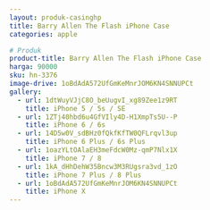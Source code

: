 ```yaml
---
layout: produk-casinghp
title: Barry Allen The Flash iPhone Case
categories: apple

# Produk
product-title: Barry Allen The Flash iPhone Case
harga: 90000
sku: hn-3376
image-drive: 1oBdAdA572UfGmKeMnrJOM6KN4SNNUPCt
gallery:
  - url: 1dtWuyVJjC8O_beUugvI_xg89Zee1z9RT
    title: iPhone 5 / 5s / SE
  - url: 1ZTj40hbd6u4GfVIly4D-H1XmpTs5U--P
    title: iPhone 6 / 6s
  - url: 14D5w0V_sdBHz0fQkfKfTW0QFLrqvl3up
    title: iPhone 6 Plus / 6s Plus
  - url: 1oazYLtOAlaEH3meFdcW0Mz-qmP7Nlx1X
    title: iPhone 7 / 8
  - url: 1kA_dHhDehW35Bncw3M3RUgsra3vd_1zO
    title: iPhone 7 Plus / 8 Plus
  - url: 1oBdAdA572UfGmKeMnrJOM6KN4SNNUPCt
    title: iPhone X
---
```

